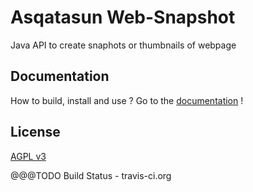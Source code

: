 # Asqatasun Web-Snapshot

Java API to create snaphots or thumbnails of webpage


## Documentation
How to build, install and use ? 
Go to the [documentation](documentation/) !



## License

 [AGPL v3](LICENSE) 



@@@TODO  Build Status - travis-ci.org

